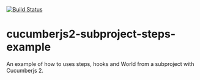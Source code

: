 [![Build Status](https://travis-ci.org/kAworu/cucumberjs2-subproject-steps-example.svg?branch=master)](https://travis-ci.org/kAworu/cucumberjs2-subproject-steps-example)

# cucumberjs2-subproject-steps-example

An example of how to uses steps, hooks and World from a subproject with
Cucumberjs 2.
